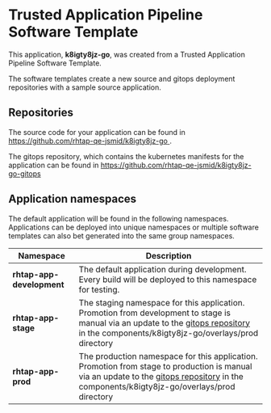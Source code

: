 # Trusted Application Pipeline Software Template

This application, **k8igty8jz-go**, was created from a Trusted Application Pipeline Software Template.

The software templates create a new source and gitops deployment repositories with a sample source application. 

## Repositories

The source code for your application can be found in [https://github.com/rhtap-qe-jsmid/k8igty8jz-go ](https://github.com/rhtap-qe-jsmid/k8igty8jz-go ).
 
The gitops repository, which contains the kubernetes manifests for the application can be found in 
[https://github.com/rhtap-qe-jsmid/k8igty8jz-go-gitops ](https://github.com/rhtap-qe-jsmid/k8igty8jz-go-gitops ) 

## Application namespaces 

The default application will be found in the following namespaces. Applications can be deployed into unique namespaces or multiple software templates can also bet generated into the same group namespaces.  

|  Namespace   |  Description   |  
| -------- | -------- |   
| **rhtap-app-development** | The default application during development. Every build will be deployed to this namespace for testing. | 
| **rhtap-app-stage** | The staging namespace for this application. Promotion from development to stage is manual via an update to the [gitops repository](https://github.com/rhtap-qe-jsmid/k8igty8jz-go-gitops ) in the components/k8igty8jz-go/overlays/prod directory |  
| **rhtap-app-prod** | The production namespace for this application. Promotion from stage to production is manual via an update to the [gitops repository](https://github.com/rhtap-qe-jsmid/k8igty8jz-go-gitops ) in the components/k8igty8jz-go/overlays/prod directory | 